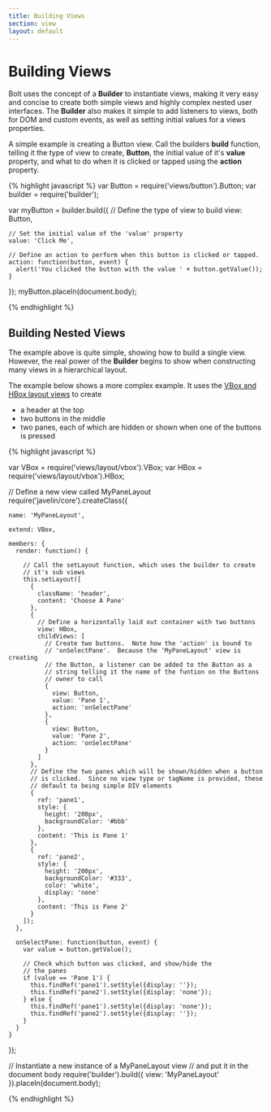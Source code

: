 ```yaml
---
title: Building Views
section: view
layout: default
---
```


<h1>Building Views</h1>

<p>
  Bolt uses the concept of a <b>Builder</b> to instantiate views, making it very easy and concise to create both simple views and highly complex nested user interfaces.  The <b>Builder</b> also makes it simple to add listeners to views, both for DOM and custom events, as well as setting initial values for a views properties.
</p>

<p>
  A simple example is creating a Button view.  Call the builders <b>build</b> function, telling it the type of view to create, <b>Button</b>, the initial value of it's <b>value</b> property, and what to do when it is clicked or tapped using the <b>action</b> property.
</p>

{% highlight javascript %}
  var Button = require('views/button').Button;
  var builder = require('builder');

  var myButton = builder.build({
    // Define the type of view to build
    view: Button,

    // Set the initial value of the 'value' property
    value: 'Click Me',

    // Define an action to perform when this button is clicked or tapped.
    action: function(button, event) {
      alert('You clicked the button with the value ' + button.getValue());
    }
  });
  myButton.placeIn(document.body);

{% endhighlight %}

<h2>Building Nested Views</h2>

<p>
  The example above is quite simple, showing how to build a single view.  However, the real power of the <b>Builder</b> begins to show when constructing many views in a hierarchical layout.
</p>

<p>
  The example below shows a more complex example.  It uses the 
<a href="view_layouts.html">VBox and HBox layout views</a> to create 

<ul>
  <li>a header at the top</li>
  <li>two buttons in the middle</li>
  <li>two panes, each of which are hidden or shown when one of the buttons is pressed</li>
</ul> 
</p>

{% highlight javascript %}

  var VBox = require('views/layout/vbox').VBox;
  var HBox = require('views/layout/vbox').HBox;

  // Define a new view called MyPaneLayout
  require('javelin/core').createClass({
    
    name: 'MyPaneLayout',

    extend: VBox,

    members: {
      render: function() {

        // Call the setLayout function, which uses the builder to create
        // it's sub views
        this.setLayout([
          {
            className: 'header',
            content: 'Choose A Pane'
          },
          {
            // Define a horizontally laid out container with two buttons
            view: HBox,
            childViews: [
              // Create two buttons.  Note how the 'action' is bound to
              // 'onSelectPane'.  Because the 'MyPaneLayout' view is creating
              // the Button, a listener can be added to the Button as a 
              // string telling it the name of the funtion on the Buttons
              // owner to call
              {
                view: Button,
                value: 'Pane 1',
                action: 'onSelectPane'
              },
              {
                view: Button,
                value: 'Pane 2',
                action: 'onSelectPane'
              }
            ]
          },
          // Define the two panes which will be shown/hidden when a button
          // is clicked.  Since no view type or tagName is provided, these
          // default to being simple DIV elements
          {
            ref: 'pane1',
            style: {
              height: '200px',
              backgroundColor: '#bbb'
            },
            content: 'This is Pane 1'
          },
          {
            ref: 'pane2',
            style: {
              height: '200px',
              backgroundColor: '#333',
              color: 'white',
              display: 'none'
            },
            content: 'This is Pane 2'
          }
        ]);
      },

      onSelectPane: function(button, event) {
        var value = button.getValue();

        // Check which button was clicked, and show/hide the
        // the panes  
        if (value == 'Pane 1') {
          this.findRef('pane1').setStyle({display: ''});
          this.findRef('pane2').setStyle({display: 'none'});
        } else {
          this.findRef('pane1').setStyle({display: 'none'});
          this.findRef('pane2').setStyle({display: ''});
        }
      }
    }
  });

  // Instantiate a new instance of a MyPaneLayout view
  // and put it in the document body
  require('builder').build({
    view: 'MyPaneLayout'
  }).placeIn(document.body);



  

{% endhighlight %}
